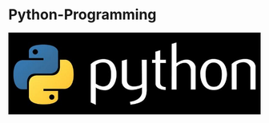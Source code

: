 # Python-Programming

![Python学习](https://github.com/bright1993ff66/Python-Programming/blob/master/Graphs/Python%20Icon.jpg)

